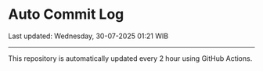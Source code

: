 # Auto Commit Log

Last updated: Wednesday, 30-07-2025 01:21 WIB

---

This repository is automatically updated every 2 hour using GitHub Actions.
